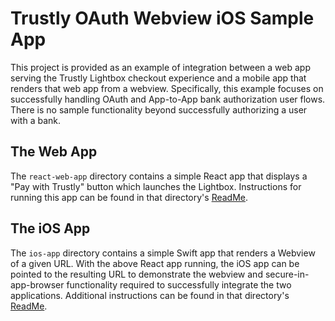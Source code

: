 # Trustly OAuth Webview iOS Sample App

This project is provided as an example of integration between a web app serving the Trustly Lightbox checkout experience and a mobile app that renders that web app from a webview. Specifically, this example focuses on successfully handling OAuth and App-to-App bank authorization user flows. There is no sample functionality beyond successfully authorizing a user with a bank.

## The Web App

The `react-web-app` directory contains a simple React app that displays a "Pay with Trustly" button which launches the Lightbox. Instructions for running this app can be found in that directory's [ReadMe](./react-web-app/README.md).

## The iOS App

The `ios-app` directory contains a simple Swift app that renders a Webview of a given URL. With the above React app running, the iOS app can be pointed to the resulting URL to demonstrate the webview and secure-in-app-browser functionality required to successfully integrate the two applications. Additional instructions can be found in that directory's [ReadMe](./ios-app/README.md).